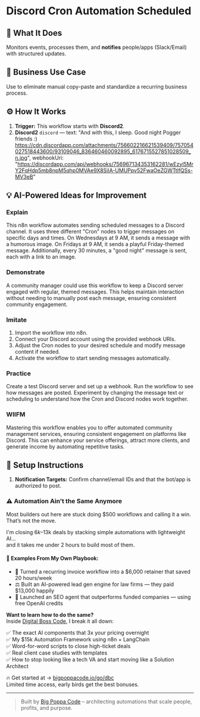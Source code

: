 # Discord Cron Automation Scheduled
  ## 🚀 What It Does
  Monitors events, processes them, and **notifies** people/apps (Slack/Email) with structured updates.
  
  ## 💼 Business Use Case
  Use to eliminate manual copy-paste and standardize a recurring business process.
  
  ## ⚙️ How It Works
  1. **Trigger:** This workflow starts with **Discord2**.
  2. **Discord2** `discord` — text: "And with this, I sleep. Good night Pogger friends :)
https://cdn.discordapp.com/attachments/756602216621539409/757054027518443600/93109046_836460460092895_6176715527851028509_n.jpg", webhookUri: "https://discordapp.com/api/webhooks/756967134353162281/wEzyl5MrY2FqHdp5mb8npM5qhp0MVAe9X8SiIA-UMUPpv52FwaOeZGWTtlfQSs-MV3eB"
  
  ## 💡 AI-Powered Ideas for Improvement
  ### Explain
This n8n workflow automates sending scheduled messages to a Discord channel. It uses three different "Cron" nodes to trigger messages on specific days and times. On Wednesdays at 9 AM, it sends a message with a humorous image. On Fridays at 9 AM, it sends a playful Friday-themed message. Additionally, every 30 minutes, a "good night" message is sent, each with a link to an image.

### Demonstrate
A community manager could use this workflow to keep a Discord server engaged with regular, themed messages. This helps maintain interaction without needing to manually post each message, ensuring consistent community engagement.

### Imitate
1. Import the workflow into n8n.
2. Connect your Discord account using the provided webhook URIs.
3. Adjust the Cron nodes to your desired schedule and modify message content if needed.
4. Activate the workflow to start sending messages automatically.

### Practice
Create a test Discord server and set up a webhook. Run the workflow to see how messages are posted. Experiment by changing the message text or scheduling to understand how the Cron and Discord nodes work together.

### WIIFM
Mastering this workflow enables you to offer automated community management services, ensuring consistent engagement on platforms like Discord. This can enhance your service offerings, attract more clients, and generate income by automating repetitive tasks.
  
  ## 🔧 Setup Instructions
  1. **Notification Targets:** Confirm channel/email IDs and that the bot/app is authorized to post.
  
### ⚠️ Automation Ain’t the Same Anymore

Most builders out here are stuck doing $500 workflows and calling it a win.  
That’s not the move.  

I'm closing $6k–$13k deals by stacking simple automations with lightweight AI...  
and it takes me under 2 hours to build most of them.

#### 🧠 Examples From My Own Playbook:
- 🔁 Turned a recurring invoice workflow into a $6,000 retainer that saved 20 hours/week  
- ⚖️ Built an AI-powered lead gen engine for law firms — they paid $13,000 happily  
- 🚀 Launched an SEO agent that outperforms funded companies — using free OpenAI credits  

**Want to learn how to do the same?**  
Inside [Digital Boss Code](https://bigpoppacode.io/go/dbc), I break it all down:

✅ The exact AI components that 3x your pricing overnight  
✅ My $15k Automation Framework using n8n + LangChain  
✅ Word-for-word scripts to close high-ticket deals  
✅ Real client case studies with templates  
✅ How to stop looking like a tech VA and start moving like a Solution Architect  

🔥 Get started at → [bigpoppacode.io/go/dbc](https://bigpoppacode.io/go/dbc)  
Limited time access, early birds get the best bonuses.

---
> Built by [Big Poppa Code](https://bigpoppacode.io) – architecting automations that scale people, profits, and purpose.
  